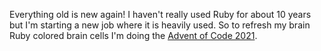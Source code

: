 Everything old is new again! I haven't really used Ruby for about 10 years but
I'm starting a new job where it is heavily used. So to refresh my brain Ruby
colored brain cells I'm doing the [Advent of Code 2021].

[Advent of Code 2021]: https://adventofcode.com/2021

